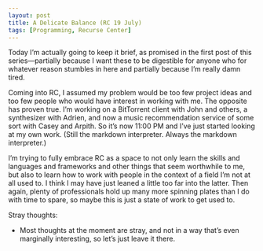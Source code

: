 ```yaml
---
layout: post
title: A Delicate Balance (RC 19 July)
tags: [Programming, Recurse Center]
---
```

Today I’m actually going to keep it brief, as promised in the first post of this series—partially because I want these to be digestible for anyone who for whatever reason stumbles in here and partially because I’m really damn tired.

Coming into RC, I assumed my problem would be too few project ideas and too few people who would have interest in working with me. The opposite has proven true. I’m working on a BitTorrent client with John and others, a synthesizer with Adrien, and now a music recommendation service of some sort with Casey and Arpith. So it’s now 11:00 PM and I’ve just started looking at my own work. (Still the markdown interpreter. Always the markdown interpreter.)

I’m trying to fully embrace RC as a space to not only learn the skills and languages and frameworks and other things that seem worthwhile to me, but also to learn how to work with people in the context of a field I’m not at all used to. I think I may have just leaned a little too far into the latter. Then again, plenty of professionals hold up many more spinning plates than I do with time to spare, so maybe this is just a state of work to get used to.

Stray thoughts:

- Most thoughts at the moment are stray, and not in a way that’s even marginally interesting, so let’s just leave it there.